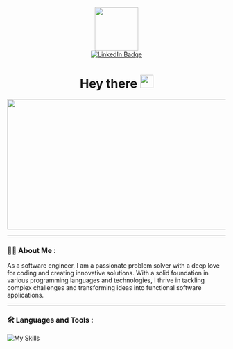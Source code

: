 

<div id="header" align="center">
  <img src="https://media.giphy.com/media/M9gbBd9nbDrOTu1Mqx/giphy.gif" width="100"/>
</div>

<div id="badges" align="center">
  <a href="https://www.linkedin.com/in/amal-prem-675a393b/">
    <img src="https://img.shields.io/badge/LinkedIn-blue?style=for-the-badge&logo=linkedin&logoColor=white" alt="LinkedIn Badge"/>
  </a>
</div>
<div align="center">
  <img src="https://komarev.com/ghpvc/?username=a-prem7&style=flat-square&color=blue" alt=""/>
  </div>
<h1 align="center">
  Hey there
  <img src="https://media.giphy.com/media/hvRJCLFzcasrR4ia7z/giphy.gif" width="30px"/>
</h1>
<div align="center">
  <img src="https://media.giphy.com/media/dWesBcTLavkZuG35MI/giphy.gif" width="600" height="300"/>
</div>

***

### :man_technologist: About Me :
As a software engineer, I am a passionate problem solver with a deep love for coding and creating innovative solutions. With a solid foundation in various programming languages and technologies, I thrive in tackling complex challenges and transforming ideas into functional software applications. 
***

### :hammer_and_wrench: Languages and Tools :
![My Skills](https://skillicons.dev/icons?i=html,js,css,express,nodejs,react,mongo,scss,bootstrap,python,django,postgres)
